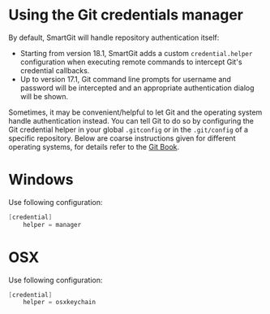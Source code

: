 # Using the Git credentials manager

By default, SmartGit will handle repository authentication itself:

-   Starting from version 18.1, SmartGit adds a
    custom `credential.helper` configuration when executing remote
    commands to intercept Git's credential callbacks.
-   Up to version 17.1, Git command line prompts for username and
    password will be intercepted and an appropriate authentication
    dialog will be shown.

Sometimes, it may be convenient/helpful to let Git and the operating
system handle authentication instead. You can tell Git to do so by
configuring the Git credential helper in your global `.gitconfig` or in
the `.git/config` of a specific repository. Below are coarse
instructions given for different operating systems, for details refer to
the [Git Book](https://git-scm.com/book/en/v2/Git-Tools-Credential-Storage).

# Windows

Use following configuration:



``` java
[credential]
    helper = manager
```



# OSX

Use following configuration:



``` java
[credential]
    helper = osxkeychain
```



